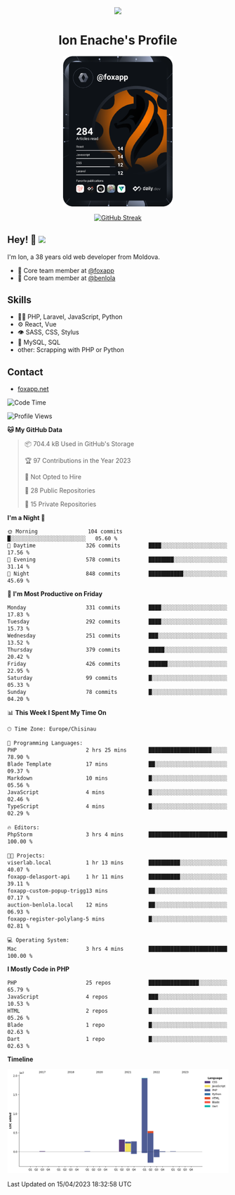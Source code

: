<div id="header" align="center">
  <img src="https://media.giphy.com/media/M9gbBd9nbDrOTu1Mqx/giphy.gif" width="100"/>
	<h1>Ion Enache's Profile</h1>
</div>
<div align="center">
	<a href="https://app.daily.dev/foxapp"><img src="https://github.com/foxapp/foxapp/blob/master/devcard.svg" width="250" alt="Ion Enache's Dev Card"/></a>
</div>


<div align="center">
	
[![GitHub Streak](http://github-readme-streak-stats.herokuapp.com?user=foxapp&hide_border=true&date_format=M%20j%5B%2C%20Y%5D)](https://git.io/streak-stats)
	
</div>


## Hey! 👋 <img src="https://media.giphy.com/media/hvRJCLFzcasrR4ia7z/giphy.gif" width="30px"/>
I'm Ion, a 38 years old web developer from Moldova.


- 👥 Core team member at [@foxapp](https://github.com/foxapp)
- 👥 Core team member at [@benlola](https://github.com/benlola)

## Skills
- 👨‍💻 PHP, Laravel, JavaScript, Python
- ⚙️ React, Vue
- 👁️ SASS, CSS, Stylus
- 💽 MySQL, SQL
- other: Scrapping with PHP or Python

## Contact
- [foxapp.net](https://www.foxapp.net)

<!--START_SECTION:waka-->
![Code Time](http://img.shields.io/badge/Code%20Time-1%2C288%20hrs%2052%20mins-blue)

![Profile Views](http://img.shields.io/badge/Profile%20Views-0-blue)

**🐱 My GitHub Data** 

> 📦 704.4 kB Used in GitHub's Storage 
 > 
> 🏆 97 Contributions in the Year 2023
 > 
> 🚫 Not Opted to Hire
 > 
> 📜 28 Public Repositories 
 > 
> 🔑 15 Private Repositories 
 > 
**I'm a Night 🦉** 

```text
🌞 Morning                104 commits         █░░░░░░░░░░░░░░░░░░░░░░░░   05.60 % 
🌆 Daytime                326 commits         ████░░░░░░░░░░░░░░░░░░░░░   17.56 % 
🌃 Evening                578 commits         ████████░░░░░░░░░░░░░░░░░   31.14 % 
🌙 Night                  848 commits         ███████████░░░░░░░░░░░░░░   45.69 % 
```
📅 **I'm Most Productive on Friday** 

```text
Monday                   331 commits         ████░░░░░░░░░░░░░░░░░░░░░   17.83 % 
Tuesday                  292 commits         ████░░░░░░░░░░░░░░░░░░░░░   15.73 % 
Wednesday                251 commits         ███░░░░░░░░░░░░░░░░░░░░░░   13.52 % 
Thursday                 379 commits         █████░░░░░░░░░░░░░░░░░░░░   20.42 % 
Friday                   426 commits         ██████░░░░░░░░░░░░░░░░░░░   22.95 % 
Saturday                 99 commits          █░░░░░░░░░░░░░░░░░░░░░░░░   05.33 % 
Sunday                   78 commits          █░░░░░░░░░░░░░░░░░░░░░░░░   04.20 % 
```


📊 **This Week I Spent My Time On** 

```text
🕑︎ Time Zone: Europe/Chisinau

💬 Programming Languages: 
PHP                      2 hrs 25 mins       ████████████████████░░░░░   78.90 % 
Blade Template           17 mins             ██░░░░░░░░░░░░░░░░░░░░░░░   09.37 % 
Markdown                 10 mins             █░░░░░░░░░░░░░░░░░░░░░░░░   05.56 % 
JavaScript               4 mins              █░░░░░░░░░░░░░░░░░░░░░░░░   02.46 % 
TypeScript               4 mins              █░░░░░░░░░░░░░░░░░░░░░░░░   02.29 % 

🔥 Editors: 
PhpStorm                 3 hrs 4 mins        █████████████████████████   100.00 % 

🐱‍💻 Projects: 
viserlab.local           1 hr 13 mins        ██████████░░░░░░░░░░░░░░░   40.07 % 
foxapp-delasport-api     1 hr 11 mins        ██████████░░░░░░░░░░░░░░░   39.11 % 
foxapp-custom-popup-trigg13 mins             ██░░░░░░░░░░░░░░░░░░░░░░░   07.17 % 
auction-benlola.local    12 mins             ██░░░░░░░░░░░░░░░░░░░░░░░   06.93 % 
foxapp-register-polylang-5 mins              █░░░░░░░░░░░░░░░░░░░░░░░░   02.81 % 

💻 Operating System: 
Mac                      3 hrs 4 mins        █████████████████████████   100.00 % 
```

**I Mostly Code in PHP** 

```text
PHP                      25 repos            ████████████████░░░░░░░░░   65.79 % 
JavaScript               4 repos             ███░░░░░░░░░░░░░░░░░░░░░░   10.53 % 
HTML                     2 repos             █░░░░░░░░░░░░░░░░░░░░░░░░   05.26 % 
Blade                    1 repo              █░░░░░░░░░░░░░░░░░░░░░░░░   02.63 % 
Dart                     1 repo              █░░░░░░░░░░░░░░░░░░░░░░░░   02.63 % 
```



**Timeline**

![Lines of Code chart](https://raw.githubusercontent.com/foxapp/foxapp/master/assets/bar_graph.png)


 Last Updated on 15/04/2023 18:32:58 UTC
<!--END_SECTION:waka-->
